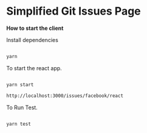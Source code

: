# Simplified Git Issues Page

**How to start the client** 


Install dependencies 

```sh

yarn

```

To start the react  app.

```sh

yarn start

http://localhost:3000/issues/facebook/react

```

To Run Test.

```sh

yarn test

```

